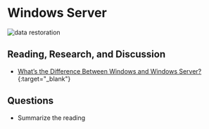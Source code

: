# Windows Server

![data restoration](https://vollmerinstitute.com/wp-content/uploads/2019/04/Blog_Challenges_Featured.png)

## Reading, Research, and Discussion

- [What’s the Difference Between Windows and Windows Server?](https://www.howtogeek.com/404763/whats-the-difference-between-windows-and-windows-server/){:target="_blank"}

## Questions

- Summarize the reading
